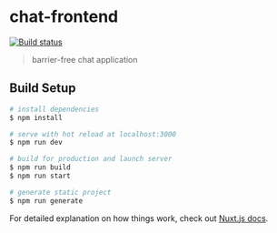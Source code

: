 # chat-frontend

[![Build status](https://img.shields.io/github/workflow/status/The-Penguin-Circle/chat-frontend/CI/master)](https://github.com/The-Penguin-Circle/chat-frontend/actions)

> barrier-free chat application

## Build Setup

``` bash
# install dependencies
$ npm install

# serve with hot reload at localhost:3000
$ npm run dev

# build for production and launch server
$ npm run build
$ npm run start

# generate static project
$ npm run generate
```

For detailed explanation on how things work, check out [Nuxt.js docs](https://nuxtjs.org).
